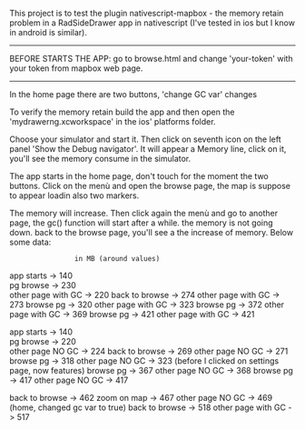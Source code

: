 
This project is to test the plugin nativescript-mapbox - the memory retain problem in a RadSideDrawer app in nativescript (I've tested in ios but I know in android is similar).

***
BEFORE STARTS THE APP: go to browse.html and change 'your-token' with your token from mapbox web page.
***


In the home page there are two buttons, 'change GC var' changes

To verify the memory retain build the app and then open the 'mydrawerng.xcworkspace' in the ios' platforms folder.

Choose your simulator and start it. Then click on seventh icon on the left panel 'Show the Debug navigator'.
It will appear a Memory line, click on it, you'll see the memory consume in the simulator.

The app starts in the home page, don't touch for the moment the two buttons.
Click on the menù and open the browse page, the map is suppose to appear loadin also two markers.

The memory will increase. Then click again the menù and go to another page, the gc() function will start after a while. the memory is not going down. back to the browse page, you'll see a the increase of memory. 
Below some data:


					in MB (around values)
app starts 			-> 140		
pg browse 			-> 230	
other page with GC 	-> 220 
back to browse 		-> 274 
other page with GC 	-> 273
browse pg 			-> 320
other page with GC 	-> 323
browse pg 			-> 372
other page with GC 	-> 369
browse pg 			-> 421
other page with GC 	-> 421



app starts 			-> 140		
pg browse 			-> 220	
other page NO GC 	-> 224
back to browse 		-> 269
other page NO GC 	-> 271
browse pg 			-> 318
other page NO GC 	-> 323 (before I clicked on settings page, now features)
browse pg 			-> 367
other page NO GC 	-> 368
browse pg 			-> 417
other page NO GC 	-> 417

back to browse		-> 462
zoom on map			-> 467
other page NO GC 	-> 469 (home, changed gc var to true)
back to browse		-> 518
other page with GC 	-> 517

